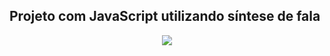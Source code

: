 ## Projeto com JavaScript utilizando síntese de fala
<div align="center">
  <img src="https://user-images.githubusercontent.com/25671369/169628947-9b3f9b11-021c-4c2e-82e1-6f802bb67b7e.png"/>
<div>
